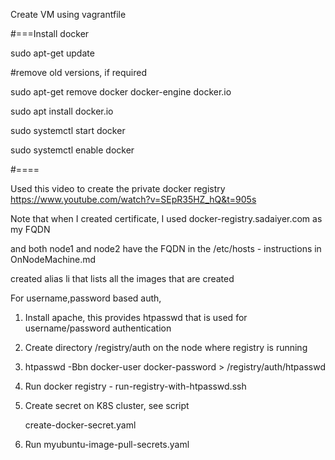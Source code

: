 Create VM using vagrantfile

#===Install docker

sudo apt-get update

#remove old versions, if required

sudo apt-get remove docker docker-engine docker.io

sudo apt install docker.io

sudo systemctl start docker

sudo systemctl enable docker

#====

Used this video to create the private docker registry
https://www.youtube.com/watch?v=SEpR35HZ_hQ&t=905s

Note that when I created certificate, I used docker-registry.sadaiyer.com as my FQDN

and both node1 and node2 have the FQDN in the /etc/hosts - instructions in OnNodeMachine.md

created alias li that lists all the images that are created

For username,password based auth, 
1. Install apache, this provides htpasswd that is used for username/password authentication

2. Create directory /registry/auth on the node where registry is running

3. htpasswd -Bbn docker-user docker-password > /registry/auth/htpasswd

4. Run docker registry - run-registry-with-htpasswd.ssh 
   
5. Create secret on K8S cluster, see script

   create-docker-secret.yaml
   
6. Run myubuntu-image-pull-secrets.yaml
